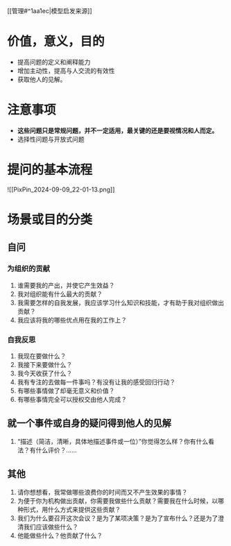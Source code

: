 
[[管理#^1aa1ec|模型启发来源]] 
# 价值，意义，目的

- 提高问题的定义和阐释能力
- 增加主动性，提高与人交流的有效性
- 获取他人的见解。

# 注意事项

- **这些问题只是常规问题，并不一定适用，最关键的还是要视情况和人而定。** 
- 选择性问题与开放式问题

# 提问的基本流程

![[PixPin_2024-09-09_22-01-13.png]]

# 场景或目的分类
## 自问
### 为组织的贡献

1. 谁需要我的产出，并使它产生效益？
2. 我对组织能有什么最大的贡献？
3. 我需要怎样的自我发展，我应该学习什么知识和技能，才有助于我对组织做出贡献？
4. 我应该将我的哪些优点用在我的工作上？

### 自我反思

1. 我现在要做什么？
2. 我接下来要做什么？
3. 我今天收获了什么？
4. 我有专注的去做每一件事吗？有没有让我的感受回归行动？
5. 有哪些事情做了却毫无意义和价值？
6. 有哪些事情完全可以授权交由他人完成？

## 就一个事件或自身的疑问得到他人的见解

1. “描述（简洁，清晰，具体地描述事件或一位）”你觉得怎么样？你有什么看法？有什么评价？……


## 其他

1. 请你想想看，我常做哪些浪费你的时间而又不产生效果的事情？
2. 为便于你为机构做出贡献，你需要我做些什么贡献？需要我在什么时候，以哪种形式，用什么方式来提供这些贡献？
3.  我们为什么要召开这次会议？是为了某项决策？是为了宣布什么？还是为了澄清我们应该做些什么？
4. 他能做些什么？他贡献了什么？